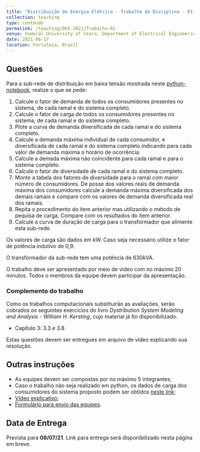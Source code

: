 ```yaml
---
title: "Distribuição de Energia Elétrica - Trabalho de Disciplina - 01"
collection: teaching
type: conteudo
permalink: /teaching/DEE-2021/Trabalho-01
venue: Federal University of Ceara, Department of Electrical Engineering
date: 2021-06-17
location: Fortaleza, Brazil
---
```


## Questões
Para a sub-rede de distribuição em baixa tensão mostrada neste [python-notebook](https://colab.research.google.com/drive/1k-CpdoqG29omK5NKl7GvC6tZIgzlA_62?usp=sharing), realize o que se pede: 
1. Calcule o fator de demanda de todos os consumidores presentes no sistema, de cada ramal e do sistema completo.
2. Calcule o fator de carga de todos os consumidores presentes no sistema, de cada ramal e do sistema completo.
3. Plote a curva de demanda diversificada de cada ramal e do sistema completo.
4. Calcule a demanda máxima individual de cada consumidor, e diversificada de cada ramal e do sistema completo indicando para cada valor de demanda máxima o horário de ocorrência.
5. Calcule a demada máxima não coincidente para cada ramal e para o sistema completo.
6. Calcule o fator de diversidade de cada ramal e do sistema completo.
7. Monte a tabela dos fatores de diversidade para o ramal com maior número de consumidores. De posse dos valores reais de demanda máxima dos consumidores calcule a demanda máxima diversificada dos demais ramais e compare com os valores de demanda diversificada real dos ramais.
8. Repita o procedimento do item anterior mas utilizando o método de pequisa de carga. Compare com os resultados do item anterior.
9. Calcule a curva de duração de carga para o transformador que alimente esta sub-rede.

Os valores de carga são dados em kW. Caso seja necessário utilize o fator de potência indutivo de 0,9.

O transformador da sub-rede tem uma potência de 630kVA.

O trabalho deve ser apresentado por meio de video com no máximo 20 minutos. Todos o membros da equipe devem participar da apresentação.

### Complemento do trabalho
Como os trabalhos computacionais substituirão as avaliações, serão cobrados os seguintes exercícios do livro *Dystribution System Modeling and Analysis - William H. Kersting*, cujo material já foi disponibilizado.

- Capítulo 3: 3.3 e 3.8

Estas questões devem ser entregues em arquivo de vídeo explicando sua resolução.

## Outras instruções
- As equipes devem ser compostas por no máximo 5 integrantes; 
- Caso o trabalho não seja realizado em python, os dados de carga dos consumidores do sistema proposto podem ser obtidos [neste link](https://github.com/lucassm/lucassm.github.io/raw/master/files/SDEE-2021/Trabalho-01/data.csv);
- [Vídeo explicativo](https://drive.google.com/file/d/1pDcNWU55Qp0CrQDa7JZAPhWSa20uMWCO/view?usp=sharing);
- [Formulário para envio das equipes](https://forms.gle/QcjxuQcRE9rd6iKv7).

## Data de Entrega
Prevista para **08/07/21**. Link para entrega será disponibilizado nesta página em breve.


